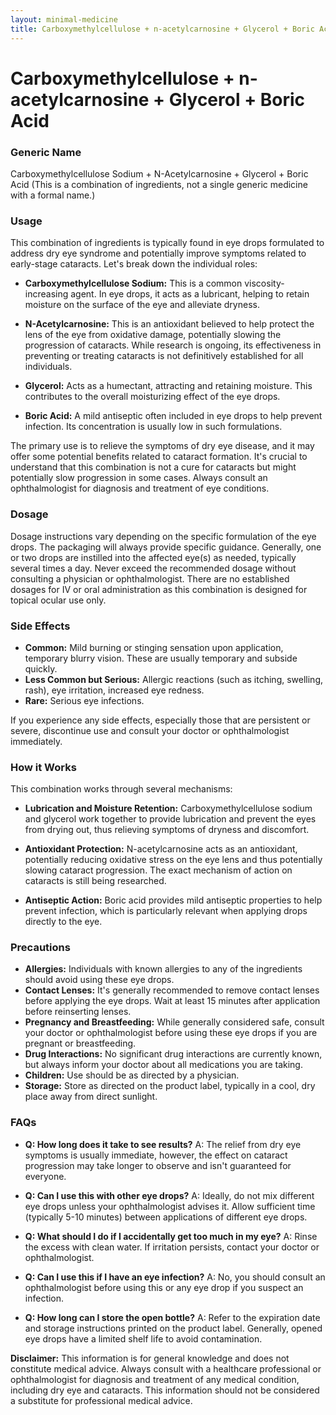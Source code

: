 ```yaml
---
layout: minimal-medicine
title: Carboxymethylcellulose + n-acetylcarnosine + Glycerol + Boric Acid
---
```


# Carboxymethylcellulose + n-acetylcarnosine + Glycerol + Boric Acid
### Generic Name

Carboxymethylcellulose Sodium + N-Acetylcarnosine + Glycerol + Boric Acid (This is a combination of ingredients, not a single generic medicine with a formal name.)


### Usage

This combination of ingredients is typically found in eye drops formulated to address dry eye syndrome and potentially improve symptoms related to early-stage cataracts.  Let's break down the individual roles:

* **Carboxymethylcellulose Sodium:** This is a common viscosity-increasing agent. In eye drops, it acts as a lubricant, helping to retain moisture on the surface of the eye and alleviate dryness.

* **N-Acetylcarnosine:** This is an antioxidant believed to help protect the lens of the eye from oxidative damage, potentially slowing the progression of cataracts.  While research is ongoing, its effectiveness in preventing or treating cataracts is not definitively established for all individuals.

* **Glycerol:**  Acts as a humectant, attracting and retaining moisture. This contributes to the overall moisturizing effect of the eye drops.

* **Boric Acid:**  A mild antiseptic often included in eye drops to help prevent infection.  Its concentration is usually low in such formulations.


The primary use is to relieve the symptoms of dry eye disease, and it may offer some potential benefits related to cataract formation.  It's crucial to understand that this combination is not a cure for cataracts but might potentially slow progression in some cases.  Always consult an ophthalmologist for diagnosis and treatment of eye conditions.


### Dosage

Dosage instructions vary depending on the specific formulation of the eye drops.  The packaging will always provide specific guidance.  Generally, one or two drops are instilled into the affected eye(s) as needed, typically several times a day.  Never exceed the recommended dosage without consulting a physician or ophthalmologist.  There are no established dosages for IV or oral administration as this combination is designed for topical ocular use only.


### Side Effects

* **Common:** Mild burning or stinging sensation upon application, temporary blurry vision.  These are usually temporary and subside quickly.
* **Less Common but Serious:** Allergic reactions (such as itching, swelling, rash), eye irritation, increased eye redness.  
* **Rare:**  Serious eye infections.


If you experience any side effects, especially those that are persistent or severe, discontinue use and consult your doctor or ophthalmologist immediately.


### How it Works

This combination works through several mechanisms:

* **Lubrication and Moisture Retention:** Carboxymethylcellulose sodium and glycerol work together to provide lubrication and prevent the eyes from drying out, thus relieving symptoms of dryness and discomfort.

* **Antioxidant Protection:** N-acetylcarnosine acts as an antioxidant, potentially reducing oxidative stress on the eye lens and thus potentially slowing cataract progression.  The exact mechanism of action on cataracts is still being researched.

* **Antiseptic Action:** Boric acid provides mild antiseptic properties to help prevent infection, which is particularly relevant when applying drops directly to the eye.


### Precautions

* **Allergies:** Individuals with known allergies to any of the ingredients should avoid using these eye drops.
* **Contact Lenses:** It's generally recommended to remove contact lenses before applying the eye drops. Wait at least 15 minutes after application before reinserting lenses.
* **Pregnancy and Breastfeeding:** While generally considered safe, consult your doctor or ophthalmologist before using these eye drops if you are pregnant or breastfeeding.
* **Drug Interactions:** No significant drug interactions are currently known, but always inform your doctor about all medications you are taking.
* **Children:** Use should be as directed by a physician.
* **Storage:** Store as directed on the product label, typically in a cool, dry place away from direct sunlight.



### FAQs

* **Q: How long does it take to see results?** A: The relief from dry eye symptoms is usually immediate, however, the effect on cataract progression may take longer to observe and isn't guaranteed for everyone.

* **Q: Can I use this with other eye drops?** A:  Ideally, do not mix different eye drops unless your ophthalmologist advises it.  Allow sufficient time (typically 5-10 minutes) between applications of different eye drops.

* **Q: What should I do if I accidentally get too much in my eye?** A: Rinse the excess with clean water. If irritation persists, contact your doctor or ophthalmologist.

* **Q: Can I use this if I have an eye infection?** A: No, you should consult an ophthalmologist before using this or any eye drop if you suspect an infection.

* **Q: How long can I store the open bottle?** A: Refer to the expiration date and storage instructions printed on the product label.  Generally, opened eye drops have a limited shelf life to avoid contamination.


**Disclaimer:** This information is for general knowledge and does not constitute medical advice. Always consult with a healthcare professional or ophthalmologist for diagnosis and treatment of any medical condition, including dry eye and cataracts.  This information should not be considered a substitute for professional medical advice.
